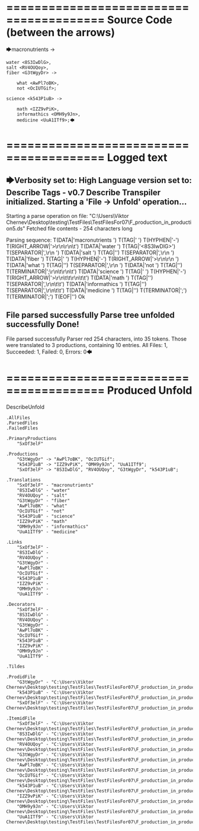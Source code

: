 ========================================
Source Code (between the arrows)
========================================

🡆macronutrients <SxOf3elF> ->

	water <8S3IwDlG>,
    salt <RV4OUQoy>,
    fiber <G3tWgyDr> ->

        what <AwPl7oBK>,
        not <OcIUTGif>;
	
	science <k543P1uB> ->
		
		math <IZZ9vPiK>,
		informathics <OMH9y9Jn>,
		medicine <UuA1ITf9>;🡄

========================================
Logged text
========================================

🡆Verbosity set to: High
Language version set to: Describe Tags - v0.7
Describe Transpiler initialized.
Starting a 'File -> Unfold' operation...
------------------------
Starting a parse operation on file: "C:\Users\Viktor Chernev\Desktop\testing\TestFiles\TestFilesFor07\F_production_in_production5.ds"
Fetched file contents - 254 characters long

Parsing sequence: T(DATA|'macronutrients ') T(TAG|'<SxOf3elF> ') T(HYPHEN|'-') T(RIGHT_ARROW|'>\r\n\r\n\t') T(DATA|'water ') T(TAG|'<8S3IwDlG>') T(SEPARATOR|',\r\n    ') T(DATA|'salt ') T(TAG|'<RV4OUQoy>') T(SEPARATOR|',\r\n    ') T(DATA|'fiber ') T(TAG|'<G3tWgyDr> ') T(HYPHEN|'-') T(RIGHT_ARROW|'>\r\n\r\n        ') T(DATA|'what ') T(TAG|'<AwPl7oBK>') T(SEPARATOR|',\r\n        ') T(DATA|'not ') T(TAG|'<OcIUTGif>') T(TERMINATOR|';\r\n\t\r\n\t') T(DATA|'science ') T(TAG|'<k543P1uB> ') T(HYPHEN|'-') T(RIGHT_ARROW|'>\r\n\t\t\r\n\t\t') T(DATA|'math ') T(TAG|'<IZZ9vPiK>') T(SEPARATOR|',\r\n\t\t') T(DATA|'informathics ') T(TAG|'<OMH9y9Jn>') T(SEPARATOR|',\r\n\t\t') T(DATA|'medicine ') T(TAG|'<UuA1ITf9>') T(TERMINATOR|';') T(TERMINATOR|';') T(EOF|'<EOF>') Ok

File parsed successfully
Parse tree unfolded successfully
Done!
------------------------
File parsed successfully
Parser red 254 characters, into 35 tokens.
Those were translated to 3 productions, containing 10 entries.
All Files: 1, Succeeded: 1, Failed: 0, Errors: 0🡄

========================================
Produced Unfold
========================================

DescribeUnfold

    .AllFiles
    .ParsedFiles
    .FailedFiles

    .PrimaryProductions
        "SxOf3elF" 

    .Productions
        "G3tWgyDr" -> "AwPl7oBK", "OcIUTGif";
        "k543P1uB" -> "IZZ9vPiK", "OMH9y9Jn", "UuA1ITf9";
        "SxOf3elF" -> "8S3IwDlG", "RV4OUQoy", "G3tWgyDr", "k543P1uB";

    .Translations
        "SxOf3elF" - "macronutrients"
        "8S3IwDlG" - "water"
        "RV4OUQoy" - "salt"
        "G3tWgyDr" - "fiber"
        "AwPl7oBK" - "what"
        "OcIUTGif" - "not"
        "k543P1uB" - "science"
        "IZZ9vPiK" - "math"
        "OMH9y9Jn" - "informathics"
        "UuA1ITf9" - "medicine"

    .Links
        "SxOf3elF" - 
        "8S3IwDlG" - 
        "RV4OUQoy" - 
        "G3tWgyDr" - 
        "AwPl7oBK" - 
        "OcIUTGif" - 
        "k543P1uB" - 
        "IZZ9vPiK" - 
        "OMH9y9Jn" - 
        "UuA1ITf9" - 

    .Decorators
        "SxOf3elF" - 
        "8S3IwDlG" - 
        "RV4OUQoy" - 
        "G3tWgyDr" - 
        "AwPl7oBK" - 
        "OcIUTGif" - 
        "k543P1uB" - 
        "IZZ9vPiK" - 
        "OMH9y9Jn" - 
        "UuA1ITf9" - 

    .Tildes

    .ProdidFile
        "G3tWgyDr" - "C:\Users\Viktor Chernev\Desktop\testing\TestFiles\TestFilesFor07\F_production_in_production5.ds"
        "k543P1uB" - "C:\Users\Viktor Chernev\Desktop\testing\TestFiles\TestFilesFor07\F_production_in_production5.ds"
        "SxOf3elF" - "C:\Users\Viktor Chernev\Desktop\testing\TestFiles\TestFilesFor07\F_production_in_production5.ds"

    .ItemidFile
        "SxOf3elF" - "C:\Users\Viktor Chernev\Desktop\testing\TestFiles\TestFilesFor07\F_production_in_production5.ds"
        "8S3IwDlG" - "C:\Users\Viktor Chernev\Desktop\testing\TestFiles\TestFilesFor07\F_production_in_production5.ds"
        "RV4OUQoy" - "C:\Users\Viktor Chernev\Desktop\testing\TestFiles\TestFilesFor07\F_production_in_production5.ds"
        "G3tWgyDr" - "C:\Users\Viktor Chernev\Desktop\testing\TestFiles\TestFilesFor07\F_production_in_production5.ds"
        "AwPl7oBK" - "C:\Users\Viktor Chernev\Desktop\testing\TestFiles\TestFilesFor07\F_production_in_production5.ds"
        "OcIUTGif" - "C:\Users\Viktor Chernev\Desktop\testing\TestFiles\TestFilesFor07\F_production_in_production5.ds"
        "k543P1uB" - "C:\Users\Viktor Chernev\Desktop\testing\TestFiles\TestFilesFor07\F_production_in_production5.ds"
        "IZZ9vPiK" - "C:\Users\Viktor Chernev\Desktop\testing\TestFiles\TestFilesFor07\F_production_in_production5.ds"
        "OMH9y9Jn" - "C:\Users\Viktor Chernev\Desktop\testing\TestFiles\TestFilesFor07\F_production_in_production5.ds"
        "UuA1ITf9" - "C:\Users\Viktor Chernev\Desktop\testing\TestFiles\TestFilesFor07\F_production_in_production5.ds"

